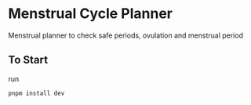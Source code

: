 # Menstrual Cycle Planner

Menstrual planner to check safe periods, ovulation and menstrual period

## To Start

run

```
pnpm install dev

```

